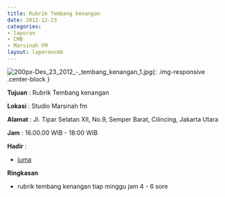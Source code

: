 ```yaml
---
title: Rubrik Tembang kenangan
date: 2012-12-23
categories:
- laporan
- CMB
- Marsinah FM
layout: laporancmb
---
```


![200px-Des_23_2012_-_tembang_kenangan_1.jpg](/uploads/200px-Des_23_2012_-_tembang_kenangan_1.jpg){: .img-responsive .center-block }


**Tujuan** : Rubrik Tembang kenangan 

**Lokasi** : Studio Marsinah fm 

**Alamat** : Jl. Tipar Selatan XII, No.9, Semper Barat, Cilincing, Jakarta Utara 

**Jam** : 16.00.00 WIB - 18:00 WIB 

**Hadir** :
* [juma](http://wiki.ciptamedia.org/wiki/juma)

**Ringkasan**  
* rubrik tembang kenangan tiap minggu jam 4 - 6 sore
